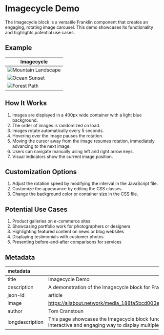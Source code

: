 # Imagecycle Demo

The Imagecycle block is a versatile Franklin component that creates an engaging, rotating image carousel. This demo showcases its functionality and highlights potential use cases.

## Example

| Imagecycle |
|------------|
| ![Mountain Landscape](https://allabout.network/media_14e918fa88c2a9a810fd454fa04f0bd152c01fed2.jpeg) |
| ![Ocean Sunset](https://allabout.network/media_1d92670adcfb7a18a062e49fd7967f4e9f76d8a52.jpeg) |
| ![Forest Path](https://allabout.network/media_1e744525e97292dcd074e9b1c7ab2cf47a048f292.jpeg) |

## How It Works

1. Images are displayed in a 400px wide container with a light blue background.
2. The order of images is randomized on load.
3. Images rotate automatically every 5 seconds.
4. Hovering over the image pauses the rotation.
5. Moving the cursor away from the image resumes rotation, immediately advancing to the next image.
6. Users can navigate manually using left and right arrow keys.
7. Visual indicators show the current image position.

## Customization Options

1. Adjust the rotation speed by modifying the interval in the JavaScript file.
2. Customize the appearance by editing the CSS classes.
3. Change the background color or container size in the CSS file.

## Potential Use Cases

1. Product galleries on e-commerce sites
2. Showcasing portfolio work for photographers or designers
3. Highlighting featured content on news or blog websites
4. Displaying testimonials with customer photos
5. Presenting before-and-after comparisons for services

## Metadata

| metadata |  |
| :---- | :---- |
| title | Imagecycle Demo |
| description | A demonstration of the Imagecycle block for Franklin |
| json-ld | article |
| image | https://allabout.network/media_188fa5bcd003e5a2d56e7ad3ca233300c9e52f1e5.png |
| author | Tom Cranstoun |
| longdescription | This page showcases the Imagecycle block functionality in Franklin, demonstrating an interactive and engaging way to display multiple images in a rotating carousel. |
